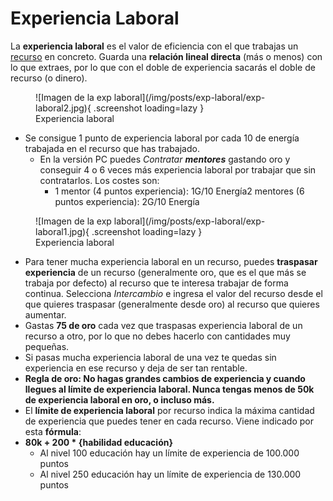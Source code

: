 # Experiencia Laboral

La **experiencia laboral** es el valor de eficiencia con el que trabajas un [recurso](/2.-Economia/Recursos/) en concreto. Guarda una **relación lineal directa** (más o menos) con lo que extraes, por lo que con el doble de experiencia sacarás el doble de recurso (o dinero).

<figure markdown>
  ![Imagen de la exp laboral](/img/posts/exp-laboral/exp-laboral2.jpg){ .screenshot loading=lazy }
  <figcaption>Experiencia laboral</figcaption>
</figure>

- Se consigue 1 punto de experiencia laboral por cada 10 de energía trabajada en el recurso que has trabajado.
    - En la versión PC puedes _Contratar **mentores**_ gastando oro y conseguir 4 o 6 veces más experiencia laboral por trabajar que sin contratarlos. Los costes son:
        - 1 mentor (4 puntos experiencia): 1G/10 Energía2 mentores (6 puntos experiencia): 2G/10 Energía    


<figure markdown>
  ![Imagen de la exp laboral](/img/posts/exp-laboral/exp-laboral1.jpg){ .screenshot loading=lazy }
  <figcaption>Experiencia laboral</figcaption>
</figure>

- Para tener mucha experiencia laboral en un recurso, puedes **traspasar experiencia** de un recurso (generalmente oro, que es el que más se trabaja por defecto) al recurso que te interesa trabajar de forma continua. Selecciona _Intercambio_ e ingresa el valor del recurso desde el que quieres traspasar (generalmente desde oro) al recurso que quieres aumentar.
- Gastas **75 de oro** cada vez que traspasas experiencia laboral de un recurso a otro, por lo que no debes hacerlo con cantidades muy pequeñas.
- Si pasas mucha experiencia laboral de una vez te quedas sin experiencia en ese recurso y deja de ser tan rentable.
- **Regla de oro: No hagas grandes cambios de experiencia y cuando llegues al límite de experiencia laboral. Nunca tengas menos de 50k de experiencia laboral en oro, o incluso más.** 
- El **límite de experiencia laboral** por recurso indica la máxima cantidad de experiencia que puedes tener en cada recurso. Viene indicado por esta **fórmula**:
- **80k + 200 \* {habilidad educación}**
    - Al nivel 100 educación hay un límite de experiencia de 100.000 puntos
    - Al nivel 250 educación hay un límite de experiencia de 130.000 puntos